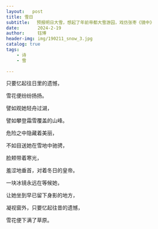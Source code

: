 ```yaml
---
layout:   post
title: 雪日
subtitle:　 预报明日大雪，想起了年前帝都大雪游园，戏仿张枣《镜中》
date:       2024-2-19
author:     钰博
header-img: img/190211_snow_3.jpg
catalog: true
tags:
    - 诗
    - 雪
    
---
```


只要忆起往日里的遗憾，

雪花便纷纷扬扬。

譬如观她轻舟过湖，

譬如攀登霜雪覆盖的山峰。

危险之中隐藏着美丽，

不如目送她在雪地中驰骋，

脸颊带着寒光，

羞涩地垂首，对着冬日的皇帝。

一块冰镜永远在等候她，

让她坐到早已留下身影的地方，

凝视窗外，只要忆起往昔的遗憾，

雪花便下满了草原。
